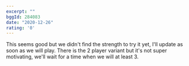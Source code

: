 ```yaml
---
excerpt: ""
bggId: 284083
date: "2020-12-26"
rating: '0'
---
```


This seems good but we didn't find the strength to try it yet, I'll update as soon as we will play. There is the 2 player variant but it's not super motivating, we'll wait for a time when we will at least 3.
